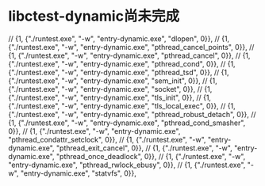 # libctest-dynamic尚未完成
// {1, {"./runtest.exe", "-w", "entry-dynamic.exe", "dlopen", 0}},
// {1, {"./runtest.exe", "-w", "entry-dynamic.exe", "pthread_cancel_points", 0}},
// {1, {"./runtest.exe", "-w", "entry-dynamic.exe", "pthread_cancel", 0}},
// {1, {"./runtest.exe", "-w", "entry-dynamic.exe", "pthread_cond", 0}},
// {1, {"./runtest.exe", "-w", "entry-dynamic.exe", "pthread_tsd", 0}},
// {1, {"./runtest.exe", "-w", "entry-dynamic.exe", "sem_init", 0}},
// {1, {"./runtest.exe", "-w", "entry-dynamic.exe", "socket", 0}},
// {1, {"./runtest.exe", "-w", "entry-dynamic.exe", "tls_init", 0}},
// {1, {"./runtest.exe", "-w", "entry-dynamic.exe", "tls_local_exec", 0}},
// {1, {"./runtest.exe", "-w", "entry-dynamic.exe", "pthread_robust_detach", 0}},
// {1, {"./runtest.exe", "-w", "entry-dynamic.exe", "pthread_cond_smasher", 0}},
// {1, {"./runtest.exe", "-w", "entry-dynamic.exe", "pthread_condattr_setclock", 0}},
// {1, {"./runtest.exe", "-w", "entry-dynamic.exe", "pthread_exit_cancel", 0}},
// {1, {"./runtest.exe", "-w", "entry-dynamic.exe", "pthread_once_deadlock", 0}},
// {1, {"./runtest.exe", "-w", "entry-dynamic.exe", "pthread_rwlock_ebusy", 0}},
// {1, {"./runtest.exe", "-w", "entry-dynamic.exe", "statvfs", 0}},